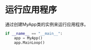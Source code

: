 # 运行应用程序

通过创建MyApp类的实例来运行应用程序。

```python
if __name__ == "__main__":
    app = MyApp()
    app.MainLoop()
```
